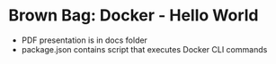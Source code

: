 # Brown Bag: Docker - Hello World
- PDF presentation is in docs folder
- package.json contains script that executes Docker CLI commands
